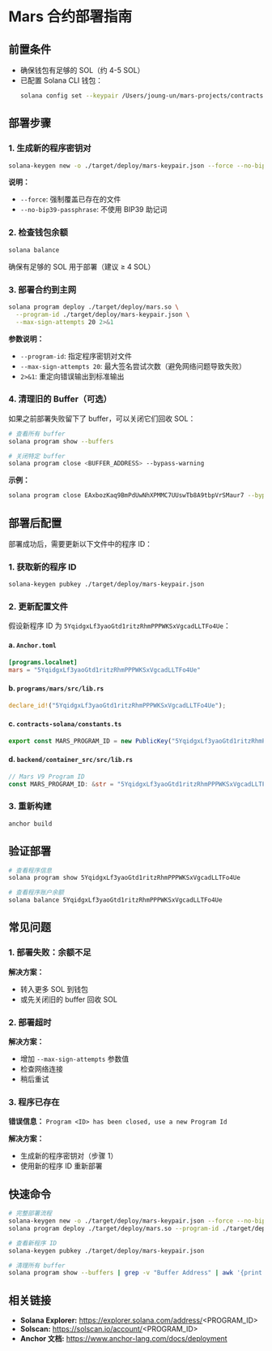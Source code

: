 # Mars 合约部署指南

## 前置条件

- 确保钱包有足够的 SOL（约 4-5 SOL）
- 已配置 Solana CLI 钱包：
  ```bash
  solana config set --keypair /Users/joung-un/mars-projects/contracts-solana/phantom-wallet.json
  ```

## 部署步骤

### 1. 生成新的程序密钥对

```bash
solana-keygen new -o ./target/deploy/mars-keypair.json --force --no-bip39-passphrase
```

**说明：**
- `--force`: 强制覆盖已存在的文件
- `--no-bip39-passphrase`: 不使用 BIP39 助记词

### 2. 检查钱包余额

```bash
solana balance
```

确保有足够的 SOL 用于部署（建议 ≥ 4 SOL）

### 3. 部署合约到主网

```bash
solana program deploy ./target/deploy/mars.so \
  --program-id ./target/deploy/mars-keypair.json \
  --max-sign-attempts 20 2>&1
```

**参数说明：**
- `--program-id`: 指定程序密钥对文件
- `--max-sign-attempts 20`: 最大签名尝试次数（避免网络问题导致失败）
- `2>&1`: 重定向错误输出到标准输出

### 4. 清理旧的 Buffer（可选）

如果之前部署失败留下了 buffer，可以关闭它们回收 SOL：

```bash
# 查看所有 buffer
solana program show --buffers

# 关闭特定 buffer
solana program close <BUFFER_ADDRESS> --bypass-warning
```

**示例：**
```bash
solana program close EAxbozKaq9BmPdUwNhXPMMC7UUswTb8A9tbpVrSMaur7 --bypass-warning
```

## 部署后配置

部署成功后，需要更新以下文件中的程序 ID：

### 1. 获取新的程序 ID

```bash
solana-keygen pubkey ./target/deploy/mars-keypair.json
```

### 2. 更新配置文件

假设新程序 ID 为 `5YqidgxLf3yaoGtd1ritzRhmPPPWKSxVgcadLLTFo4Ue`：

#### a. `Anchor.toml`

```toml
[programs.localnet]
mars = "5YqidgxLf3yaoGtd1ritzRhmPPPWKSxVgcadLLTFo4Ue"
```

#### b. `programs/mars/src/lib.rs`

```rust
declare_id!("5YqidgxLf3yaoGtd1ritzRhmPPPWKSxVgcadLLTFo4Ue");
```

#### c. `contracts-solana/constants.ts`

```typescript
export const MARS_PROGRAM_ID = new PublicKey("5YqidgxLf3yaoGtd1ritzRhmPPPWKSxVgcadLLTFo4Ue");
```

#### d. `backend/container_src/src/lib.rs`

```rust
// Mars V9 Program ID
const MARS_PROGRAM_ID: &str = "5YqidgxLf3yaoGtd1ritzRhmPPPWKSxVgcadLLTFo4Ue";
```

### 3. 重新构建

```bash
anchor build
```

## 验证部署

```bash
# 查看程序信息
solana program show 5YqidgxLf3yaoGtd1ritzRhmPPPWKSxVgcadLLTFo4Ue

# 查看程序账户余额
solana balance 5YqidgxLf3yaoGtd1ritzRhmPPPWKSxVgcadLLTFo4Ue
```

## 常见问题

### 1. 部署失败：余额不足

**解决方案：**
- 转入更多 SOL 到钱包
- 或先关闭旧的 buffer 回收 SOL

### 2. 部署超时

**解决方案：**
- 增加 `--max-sign-attempts` 参数值
- 检查网络连接
- 稍后重试

### 3. 程序已存在

**错误信息：** `Program <ID> has been closed, use a new Program Id`

**解决方案：**
- 生成新的程序密钥对（步骤 1）
- 使用新的程序 ID 重新部署

## 快速命令

```bash
# 完整部署流程
solana-keygen new -o ./target/deploy/mars-keypair.json --force --no-bip39-passphrase && \
solana program deploy ./target/deploy/mars.so --program-id ./target/deploy/mars-keypair.json --max-sign-attempts 20 2>&1

# 查看新程序 ID
solana-keygen pubkey ./target/deploy/mars-keypair.json

# 清理所有 buffer
solana program show --buffers | grep -v "Buffer Address" | awk '{print $1}' | xargs -I {} solana program close {} --bypass-warning
```

## 相关链接

- **Solana Explorer:** https://explorer.solana.com/address/<PROGRAM_ID>
- **Solscan:** https://solscan.io/account/<PROGRAM_ID>
- **Anchor 文档:** https://www.anchor-lang.com/docs/deployment
